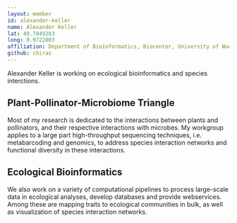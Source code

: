 ```yaml
---
layout: member
id: alexander-keller
name: Alexander Keller
lat: 49.7849283
long: 9.9722003
affiliation: Department of Bioinformatics, Biocenter, University of Wuerzburg, Wuerzburg, Germany
github: chiras
---
```


Alexander Keller is working on ecological bioinformatics and species interctions. 

## Plant-Pollinator-Microbiome Triangle

Most of my research is dedicated to the interactions between plants and pollinators, and their respective interactions with microbes. My workgroup applies to a large part high-throughput sequencing techniques, i.e. metabarcoding and genomics, to address species interaction networks and functional diversity in these interactions. 

## Ecological Bioinformatics

We also work on a variety of computational pipelines to process large-scale data in ecological analyses, develop databases and provide webservices. Among these are mapping traits to ecological communities in bulk, as well as visualization of species interaction networks.

